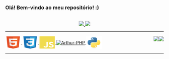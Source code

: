 ### Olá! Bem-vindo ao meu repositório! :) 
<br>
<div align="center">
  <a href="https://github.com/ArthurCorrea">
  <img height="200em" src="https://github-readme-stats.vercel.app/api?username=ArthurCorrea&show_icons=true&theme=tokyonight&include_all_commits=true&count_private=true"/>
  <img height="200em" src="https://github-readme-stats.vercel.app/api/top-langs/?username=ArthurCorrea&layout=compact&langs_count=7&theme=tokyonight"/>
</div>

<hr>  
  
<div style="display: inline_block">
  
  <img align="center" alt="Arthur-HTML" height="40" width="50" margin="100" src="https://raw.githubusercontent.com/devicons/devicon/master/icons/html5/html5-original.svg">
  <img align="center" alt="Arthur-CSS" height="40" width="50" src="https://raw.githubusercontent.com/devicons/devicon/master/icons/css3/css3-original.svg">
  <img align="center" alt="Arthur-Js" height="40" width="50" border-radius="10" src="https://raw.githubusercontent.com/devicons/devicon/master/icons/javascript/javascript-plain.svg">
  <img align="center" alt="Arthur-PHP" height="40" width="50" src="https://cdn.jsdelivr.net/gh/devicons/devicon/icons/php/php-original.svg" />
  <img align="center" alt="Arthur-Python" height="40" width="50" src="https://raw.githubusercontent.com/devicons/devicon/master/icons/python/python-original.svg">  
  <a href="https://instagram.com/arthur_correaslk" target="_blank"><img align="right" src="https://img.shields.io/badge/Instagram-E4405F?style=for-the-badge&logo=instagram&logoColor=white"/>
  <a href="https://linkedin.com/in/arthur-corrêa-626b04187" ><img align="right" src="https://img.shields.io/badge/LinkedIn-0077B5?style=for-the-badge&logo=linkedin&logoColor=white"/></a>
 
</div>  
  
<hr>  
  
<!--  
<div> 
  <a href="https://instagram.com/arthur_correaslk" target="_blank"><img src="https://img.icons8.com/fluency/50/000000/instagram-new.png"/></a>
  <a href="https://linkedin.com/in/arthur-corrêa-626b04187" ><img src="https://img.icons8.com/color/48/000000/linkedin.png"/></a>
  </a>
 </div>
-->
 


